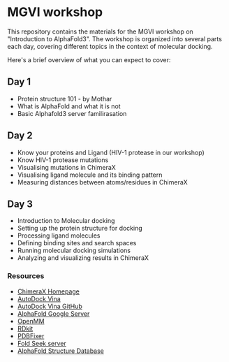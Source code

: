 # MGVI workshop

This repository contains the materials for the MGVI workshop on "Introduction to AlphaFold3". The workshop is organized into several parts each day, covering different topics in the context of molecular docking.

Here's a brief overview of what you can expect to cover:

## Day 1

- Protein structure 101 - by Mothar
- What is AlphaFold and what it is not
- Basic Alphafold3 server familirasation

## Day 2

- Know your proteins and Ligand (HIV-1 protease in our workshop)
- Know HIV-1 protease mutations
- Visualising mutations in ChimeraX
- Visualising ligand molecule and its binding pattern
- Measuring distances between atoms/residues in ChimeraX

## Day 3

- Introduction to Molecular docking
- Setting up the protein structure for docking
- Processing ligand molecules
- Defining binding sites and search spaces
- Running molecular docking simulations
- Analyzing and visualizing results in ChimeraX

### Resources

- [ChimeraX Homepage](https://www.rbvi.ucsf.edu/chimerax/)
- [AutoDock Vina](https://autodock-vina.readthedocs.io/en/latest/)
- [AutoDock Vina GitHub](https://github.com/ccsb-scripps/AutoDock-Vina)
- [AlphaFold Google Server](https://deepmind.google/science/alphafold/)
- [OpenMM](https://openmm.org/)
- [RDkit](https://www.rdkit.org/)
- [PDBFixer](https://github.com/openmm/pdbfixer)
- [Fold Seek server](https://search.foldseek.com/)
- [AlphaFold Structure Database](https://alphafold.ebi.ac.uk/)